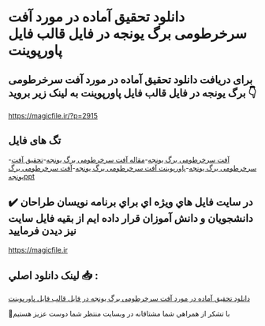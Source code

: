 # دانلود تحقیق آماده در مورد آفت سرخرطومی برگ یونجه در فایل قالب فایل پاورپوینت

## برای دریافت دانلود تحقیق آماده در مورد آفت سرخرطومی برگ یونجه در فایل قالب فایل پاورپوینت به لینک زیر بروید 👇

https://magicfile.ir/?p=2915

## تگ های فایل

-[آفت سرخرطومی برگ یونجه](https://magicfile.ir/product/%d8%aa%d8%ad%d9%82%db%8c%d9%82-%d8%a2%d9%85%d8%a7%d8%af%d9%87-%d8%a2%d9%81%d8%aa-%d8%b3%d8%b1%d8%ae%d8%b1%d8%b7%d9%88%d9%85%db%8c-%d8%a8%d8%b1%da%af-%db%8c%d9%88%d9%86%d8%ac%d9%87-%d9%81%d8%a7%db%8c%d9%84-%d9%be%d8%a7%d9%88%d8%b1%d9%be%d9%88%db%8c%d9%86%d8%aa/)-[مقاله آفت سرخرطومی برگ یونجه](https://magicfile.ir/product/%d8%aa%d8%ad%d9%82%db%8c%d9%82-%d8%a2%d9%85%d8%a7%d8%af%d9%87-%d8%a2%d9%81%d8%aa-%d8%b3%d8%b1%d8%ae%d8%b1%d8%b7%d9%88%d9%85%db%8c-%d8%a8%d8%b1%da%af-%db%8c%d9%88%d9%86%d8%ac%d9%87-%d9%81%d8%a7%db%8c%d9%84-%d9%be%d8%a7%d9%88%d8%b1%d9%be%d9%88%db%8c%d9%86%d8%aa/)-[تحقیق آفت سرخرطومی برگ یونجه](https://magicfile.ir/product/%d8%aa%d8%ad%d9%82%db%8c%d9%82-%d8%a2%d9%85%d8%a7%d8%af%d9%87-%d8%a2%d9%81%d8%aa-%d8%b3%d8%b1%d8%ae%d8%b1%d8%b7%d9%88%d9%85%db%8c-%d8%a8%d8%b1%da%af-%db%8c%d9%88%d9%86%d8%ac%d9%87-%d9%81%d8%a7%db%8c%d9%84-%d9%be%d8%a7%d9%88%d8%b1%d9%be%d9%88%db%8c%d9%86%d8%aa/)-[پاورپوینت آفت سرخرطومی برگ یونجه](https://magicfile.ir/product/%d8%aa%d8%ad%d9%82%db%8c%d9%82-%d8%a2%d9%85%d8%a7%d8%af%d9%87-%d8%a2%d9%81%d8%aa-%d8%b3%d8%b1%d8%ae%d8%b1%d8%b7%d9%88%d9%85%db%8c-%d8%a8%d8%b1%da%af-%db%8c%d9%88%d9%86%d8%ac%d9%87-%d9%81%d8%a7%db%8c%d9%84-%d9%be%d8%a7%d9%88%d8%b1%d9%be%d9%88%db%8c%d9%86%d8%aa/)-[آفت سرخرطومی برگ یونجهppt](https://magicfile.ir/product/%d8%aa%d8%ad%d9%82%db%8c%d9%82-%d8%a2%d9%85%d8%a7%d8%af%d9%87-%d8%a2%d9%81%d8%aa-%d8%b3%d8%b1%d8%ae%d8%b1%d8%b7%d9%88%d9%85%db%8c-%d8%a8%d8%b1%da%af-%db%8c%d9%88%d9%86%d8%ac%d9%87-%d9%81%d8%a7%db%8c%d9%84-%d9%be%d8%a7%d9%88%d8%b1%d9%be%d9%88%db%8c%d9%86%d8%aa/)

## ✔️ در سايت فايل هاي ويژه اي براي برنامه نويسان طراحان دانشجويان و دانش آموزان قرار داده ايم از بقيه فايل سايت نيز ديدن فرماييد

https://magicfile.ir


## لينک دانلود اصلي 📥 :

[دانلود تحقیق آماده در مورد آفت سرخرطومی برگ یونجه در فایل قالب فایل پاورپوینت](https://magicfile.ir/product/%d8%aa%d8%ad%d9%82%db%8c%d9%82-%d8%a2%d9%85%d8%a7%d8%af%d9%87-%d8%a2%d9%81%d8%aa-%d8%b3%d8%b1%d8%ae%d8%b1%d8%b7%d9%88%d9%85%db%8c-%d8%a8%d8%b1%da%af-%db%8c%d9%88%d9%86%d8%ac%d9%87-%d9%81%d8%a7%db%8c%d9%84-%d9%be%d8%a7%d9%88%d8%b1%d9%be%d9%88%db%8c%d9%86%d8%aa/) 


🙏با تشکر از همراهي شما مشتاقانه در وبسایت منتظر شما دوست عزیز هستیم

